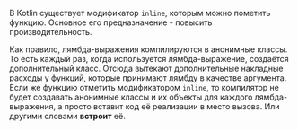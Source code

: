В Kotlin существует модификатор `inline`, которым можно пометить функцию. Основное его предназначение - повысить производительность.

Как правило, лямбда-выражения компилируются в анонимные классы. То есть каждый раз, когда используется лямбда-выражение, создаётся дополнительный класс. Отсюда вытекают дополнительные накладные расходы у функций, которые принимают лямбду в качестве аргумента. Если же функцию отметить модификатором `inline`, то компилятор не будет создавать анонимные классы и их объекты для каждого лямбда-выражения, а просто вставит код её реализации в место вызова. Или другими словами **встроит** её.